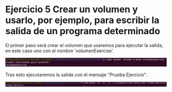 # Ejercicio 5 Crear un volumen y usarlo, por ejemplo, para escribir la salida de un programa determinado

El primer paso será crear el volumen que usaremos para ejecutar la salida, en este caso uno con el nombre 'volumenExercise'.

![](https://raw.githubusercontent.com/antoniosp7/Ejercicios-CC/main/Tema3/images/dockercreate.png)

Tras esto ejecutaremos la salida con el mensaje "Prueba Ejercicio".

![](https://raw.githubusercontent.com/antoniosp7/Ejercicios-CC/main/Tema3/images/dockervolumerun.png)

